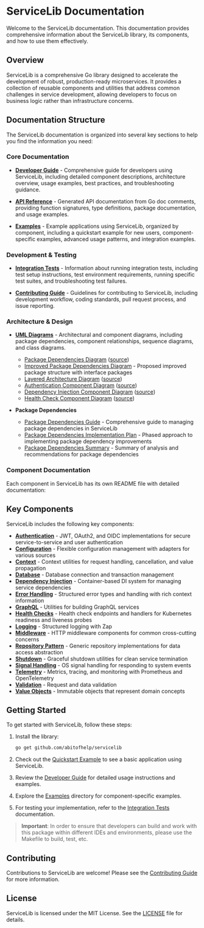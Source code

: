 # ServiceLib Documentation

Welcome to the ServiceLib documentation. This documentation provides comprehensive information about the ServiceLib library, its components, and how to use them effectively.

## Overview

ServiceLib is a comprehensive Go library designed to accelerate the development of robust, production-ready microservices. It provides a collection of reusable components and utilities that address common challenges in service development, allowing developers to focus on business logic rather than infrastructure concerns.

## Documentation Structure

The ServiceLib documentation is organized into several key sections to help you find the information you need:

### Core Documentation

- **[Developer Guide](ServiceLib_Developer_Guide.md)** - Comprehensive guide for developers using ServiceLib, including detailed component descriptions, architecture overview, usage examples, best practices, and troubleshooting guidance.

- **[API Reference](https://pkg.go.dev/github.com/abitofhelp/servicelib)** - Generated API documentation from Go doc comments, providing function signatures, type definitions, package documentation, and usage examples.

- **[Examples](../examples/README.md)** - Example applications using ServiceLib, organized by component, including a quickstart example for new users, component-specific examples, advanced usage patterns, and integration examples.

### Development & Testing

- **[Integration Tests](Integration_Tests.md)** - Information about running integration tests, including test setup instructions, test environment requirements, running specific test suites, and troubleshooting test failures.

- **[Contributing Guide](../CONTRIBUTING.md)** - Guidelines for contributing to ServiceLib, including development workflow, coding standards, pull request process, and issue reporting.

### Architecture & Design

- **[UML Diagrams](diagrams/README.md)** - Architectural and component diagrams, including package dependencies, component relationships, sequence diagrams, and class diagrams.
  - [Package Dependencies Diagram](diagrams/svg/package_dependencies.svg) ([source](diagrams/source/package_dependencies.puml))
  - [Improved Package Dependencies Diagram](diagrams/source/improved_package_dependencies.puml) - Proposed improved package structure with interface packages
  - [Layered Architecture Diagram](diagrams/svg/layered_architecture.svg) ([source](diagrams/source/layered_architecture.puml))
  - [Authentication Component Diagram](diagrams/svg/auth_component.svg) ([source](diagrams/source/auth_component.puml))
  - [Dependency Injection Component Diagram](diagrams/svg/di_component.svg) ([source](diagrams/source/di_component.puml))
  - [Health Check Component Diagram](diagrams/svg/health_component.svg) ([source](diagrams/source/health_component.puml))

- **Package Dependencies**
  - [Package Dependencies Guide](Package_Dependencies_Guide.md) - Comprehensive guide to managing package dependencies in ServiceLib
  - [Package Dependencies Implementation Plan](Package_Dependencies_Implementation_Plan.md) - Phased approach to implementing package dependency improvements
  - [Package Dependencies Summary](Package_Dependencies_Summary.md) - Summary of analysis and recommendations for package dependencies

### Component Documentation

Each component in ServiceLib has its own README file with detailed documentation:

## Key Components

ServiceLib includes the following key components:

- **[Authentication](../auth/README.md)** - JWT, OAuth2, and OIDC implementations for secure service-to-service and user authentication
- **[Configuration](../config/README.md)** - Flexible configuration management with adapters for various sources
- **[Context](../context/README.md)** - Context utilities for request handling, cancellation, and value propagation
- **[Database](../db/README.md)** - Database connection and transaction management
- **[Dependency Injection](../di/README.md)** - Container-based DI system for managing service dependencies
- **[Error Handling](../errors/README.md)** - Structured error types and handling with rich context information
- **[GraphQL](../graphql/README.md)** - Utilities for building GraphQL services
- **[Health Checks](../health/README.md)** - Health check endpoints and handlers for Kubernetes readiness and liveness probes
- **[Logging](../logging/README.md)** - Structured logging with Zap
- **[Middleware](../middleware/README.md)** - HTTP middleware components for common cross-cutting concerns
- **[Repository Pattern](../repository/README.md)** - Generic repository implementations for data access abstraction
- **[Shutdown](../shutdown/README.md)** - Graceful shutdown utilities for clean service termination
- **[Signal Handling](../signal/README.md)** - OS signal handling for responding to system events
- **[Telemetry](../telemetry/README.md)** - Metrics, tracing, and monitoring with Prometheus and OpenTelemetry
- **[Validation](../validation/README.md)** - Request and data validation
- **[Value Objects](../valueobject/README.md)** - Immutable objects that represent domain concepts

## Getting Started

To get started with ServiceLib, follow these steps:

1. Install the library:
   ```bash
   go get github.com/abitofhelp/servicelib
   ```

2. Check out the [Quickstart Example](../examples/quickstart_example.go) to see a basic application using ServiceLib.

3. Review the [Developer Guide](ServiceLib_Developer_Guide.md) for detailed usage instructions and examples.

4. Explore the [Examples](../examples/) directory for component-specific examples.

5. For testing your implementation, refer to the [Integration Tests](Integration_Tests.md) documentation.

> **Important**: In order to ensure that developers can build and work with this package within different IDEs and environments, please use the Makefile to build, test, etc.

## Contributing

Contributions to ServiceLib are welcome! Please see the [Contributing Guide](../CONTRIBUTING.md) for more information.

## License

ServiceLib is licensed under the MIT License. See the [LICENSE](../LICENSE) file for details.
